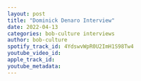 ```yaml
---
layout: post
title: "Dominick Denaro Interview"
date: 2022-04-13
categories: bob-culture interviews
author: bob-culture
spotify_track_id: 4YdswvWpR0U2ImH1S98Tw4
youtube_video_id: 
apple_track_id: 
youtube_metadata: 
---
```


